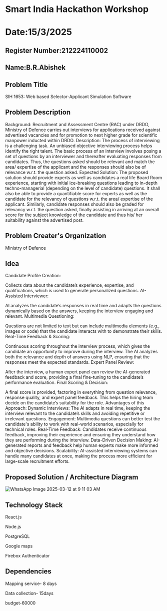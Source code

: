 # Smart India Hackathon Workshop
# Date:15/3/2025
## Register Number:212224110002
## Name:B.R.Abishek
## Problem Title
SIH 1653: Web based Selector-Applicant Simulation Software
## Problem Description
Background: Recruitment and Assessment Centre (RAC) under DRDO, Ministry of Defence carries out interviews for applications received against advertised vacancies and for promotion to next higher grade for scientific manpower inducted within DRDO. Description: The process of interviewing is a challenging task. An unbiased objective interviewing process helps identify the right talent. The basic process of an interview involves posing a set of questions by an interviewer and thereafter evaluating responses from candidates. Thus, the questions asked should be relevant and match the area/ expertise of the applicant and the responses should also be of relevance w.r.t. the question asked. Expected Solution: The proposed solution should provide experts as well as candidates a real life Board Room experience, starting with initial ice-breaking questions leading to in-depth techno-managerial (depending on the level of candidate) questions. It shall also be able to provide a quantifiable score for experts as well as the candidate for the relevancy of questions w.r.t. the area/ expertise of the applicant. Similarly, candidate responses should also be graded for relevancy w.r.t. the question asked, finally assisting in arriving at an overall score for the subject knowledge of the candidate and thus his/ her suitability against the advertised post.

## Problem Creater's Organization
Ministry of Defence

## Idea
Candidate Profile Creation:

Collects data about the candidate’s experience, expertise, and qualifications, which is used to generate personalized questions.
AI-Assisted Interviewer:

AI analyzes the candidate’s responses in real time and adapts the questions dynamically based on the answers, keeping the interview engaging and relevant.
Multimedia Questioning:

Questions are not limited to text but can include multimedia elements (e.g., images or code) that the candidate interacts with to demonstrate their skills.
Real-Time Feedback & Scoring:

Continuous scoring throughout the interview process, which gives the candidate an opportunity to improve during the interview.
The AI analyzes both the relevance and depth of answers using NLP, ensuring that the responses meet the expected standards.
Expert Panel Review:

After the interview, a human expert panel can review the AI-generated feedback and score, providing a final fine-tuning to the candidate’s performance evaluation.
Final Scoring & Decision:

A final score is provided, factoring in everything from question relevance, response quality, and expert panel feedback. This helps the hiring team decide on the candidate’s suitability for the role.
Advantages of this Approach:
Dynamic Interviews: The AI adapts in real time, keeping the interview relevant to the candidate’s skills and avoiding repetitive or irrelevant questions.
Engagement: Multimedia questions can better test the candidate's ability to work with real-world scenarios, especially for technical roles.
Real-Time Feedback: Candidates receive continuous feedback, improving their experience and ensuring they understand how they are performing during the interview.
Data-Driven Decision Making: AI-generated reports and feedback help human experts make more informed and objective decisions.
Scalability: AI-assisted interviewing systems can handle many candidates at once, making the process more efficient for large-scale recruitment efforts.


## Proposed Solution / Architecture Diagram
![WhatsApp Image 2025-03-12 at 9 11 03 AM](https://github.com/user-attachments/assets/f541495b-b305-40cc-a1db-348c4b0c760f)



## Technology Stack
React.js

Node.js

PostgreSQL

Google maps

Firebox Authenticator

## Dependencies
Mapping service- 8 days

Data collection- 15days

budget-60000

